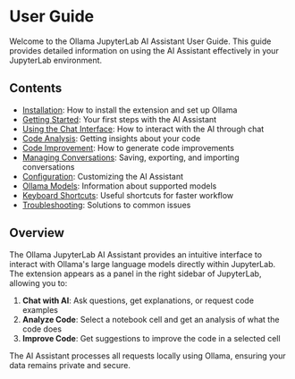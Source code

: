 # User Guide

Welcome to the Ollama JupyterLab AI Assistant User Guide. This guide provides detailed information on using the AI Assistant effectively in your JupyterLab environment.

## Contents

- [Installation](installation.md): How to install the extension and set up Ollama
- [Getting Started](getting-started.md): Your first steps with the AI Assistant
- [Using the Chat Interface](chat-interface.md): How to interact with the AI through chat
- [Code Analysis](code-analysis.md): Getting insights about your code
- [Code Improvement](code-improvement.md): How to generate code improvements
- [Managing Conversations](managing-conversations.md): Saving, exporting, and importing conversations
- [Configuration](configuration.md): Customizing the AI Assistant
- [Ollama Models](ollama-models.md): Information about supported models
- [Keyboard Shortcuts](keyboard-shortcuts.md): Useful shortcuts for faster workflow
- [Troubleshooting](troubleshooting.md): Solutions to common issues

## Overview

The Ollama JupyterLab AI Assistant provides an intuitive interface to interact with Ollama's large language models directly within JupyterLab. The extension appears as a panel in the right sidebar of JupyterLab, allowing you to:

1. **Chat with AI**: Ask questions, get explanations, or request code examples
2. **Analyze Code**: Select a notebook cell and get an analysis of what the code does
3. **Improve Code**: Get suggestions to improve the code in a selected cell

The AI Assistant processes all requests locally using Ollama, ensuring your data remains private and secure. 